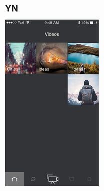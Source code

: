 # YN

<img src="https://github.com/alenaCod/YN/blob/master/YN/Demo/Home%20main%20videos%20screen.png" width ="300">
